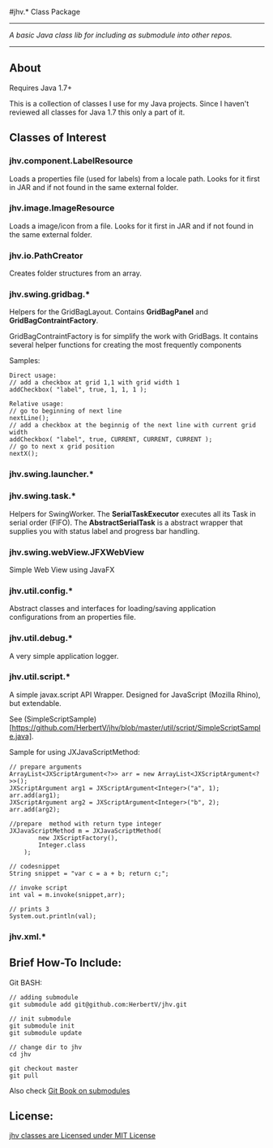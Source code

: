 #jhv.* Class Package

-----------------------------------

*A basic Java class lib for including as submodule into other repos.*

-----------------------------------

## About

Requires Java 1.7+ 

This is a collection of classes I use for my Java projects. 
Since I haven't reviewed all classes for Java 1.7 this only a part of it.


## Classes of Interest

### jhv.component.LabelResource

Loads a properties file (used for labels) from a locale path. 
Looks for it first in JAR and if not found in the same external folder.


### jhv.image.ImageResource

Loads a image/icon from a file.
Looks for it first in JAR and if not found in the same external folder.


### jhv.io.PathCreator

Creates folder structures from an array.


### jhv.swing.gridbag.*

Helpers for the GridBagLayout. Contains **GridBagPanel** and **GridBagContraintFactory**.

GridBagContraintFactory is for simplify the work with GridBags. 
It contains several helper functions for creating the most frequently components

Samples:

	Direct usage:
	// add a checkbox at grid 1,1 with grid width 1
 	addCheckbox( "label", true, 1, 1, 1 ); 

	Relative usage:
 	// go to beginning of next line
 	nextLine();
 	// add a checkbox at the beginnig of the next line with current grid width
 	addCheckbox( "label", true, CURRENT, CURRENT, CURRENT );
	// go to next x grid position
	nextX();


### jhv.swing.launcher.*


### jhv.swing.task.*

Helpers for SwingWorker. The **SerialTaskExecutor** executes all its Task in serial order (FIFO).
The **AbstractSerialTask** is a abstract wrapper that supplies you with status label and 
progress bar handling.


### jhv.swing.webView.JFXWebView

Simple Web View using JavaFX


### jhv.util.config.*

Abstract classes and interfaces for loading/saving application configurations from an properties file.


### jhv.util.debug.*

A very simple application logger.


### jhv.util.script.*

A simple javax.script API Wrapper. Designed for JavaScript (Mozilla Rhino), but extendable.

See (SimpleScriptSample) [https://github.com/HerbertV/jhv/blob/master/util/script/SimpleScriptSample.java].

Sample for using JXJavaScriptMethod:

	// prepare arguments
	ArrayList<JXScriptArgument<?>> arr = new ArrayList<JXScriptArgument<?>>();
	JXScriptArgument arg1 = JXScriptArgument<Integer>("a", 1);
	arr.add(arg1);
	JXScriptArgument arg2 = JXScriptArgument<Integer>("b", 2);
	arr.add(arg2);
	
	//prepare  method with return type integer
	JXJavaScriptMethod m = JXJavaScriptMethod(
			new JXScriptFactory(),
			Integer.class
		);
	
	// codesnippet
	String snippet = "var c = a + b; return c;";
	
	// invoke script
	int val = m.invoke(snippet,arr);
	
	// prints 3
	System.out.println(val);


### jhv.xml.*



## Brief How-To Include:


Git BASH:

	// adding submodule
	git submodule add git@github.com:HerbertV/jhv.git

	// init submodule
	git submodule init
	git submodule update

	// change dir to jhv
	cd jhv
	
	git checkout master
	git pull


Also check [Git Book on submodules](http://book.git-scm.com/5_submodules.html)

## License:

[jhv classes are Licensed under MIT License](http://opensource.org/licenses/MIT)